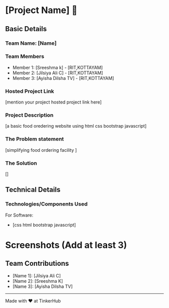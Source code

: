 # [Project Name] 🎯


## Basic Details
### Team Name: [Name]


### Team Members
- Member 1: [Sreeshma k] - [RIT,KOTTAYAM]
- Member 2: [Jilsiya Ali C] - [RIT,KOTTAYAM]
- Member 3: [Ayisha Dilsha TV] - [RIT,KOTTAYAM]

### Hosted Project Link
[mention your project hosted project link here]

### Project Description
[a basic food oredering website using html css bootstrap javascript]

### The Problem statement
[simplifying food ordering facility ]

### The Solution
[]

## Technical Details
### Technologies/Components Used
For Software:
- [css html bootstrap javascript]



# Screenshots (Add at least 3)




## Team Contributions
- [Name 1]: [Jilsiya Ali C]
- [Name 2]: [Sreeshma K]
- [Name 3]: [Ayisha Dilsha TV]

---
Made with ❤️ at TinkerHub
